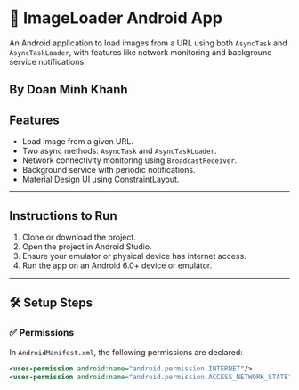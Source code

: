 # 📱 ImageLoader Android App

An Android application to load images from a URL using both `AsyncTask` and `AsyncTaskLoader`, with features like network monitoring and background service notifications.

By Doan Minh Khanh
---

## Features

- Load image from a given URL.
- Two async methods: `AsyncTask` and `AsyncTaskLoader`.
- Network connectivity monitoring using `BroadcastReceiver`.
- Background service with periodic notifications.
- Material Design UI using ConstraintLayout.

---

##  Instructions to Run

1. Clone or download the project.
2. Open the project in Android Studio.
3. Ensure your emulator or physical device has internet access.
4. Run the app on an Android 6.0+ device or emulator.

---

## 🛠️ Setup Steps

### ✅ Permissions
In `AndroidManifest.xml`, the following permissions are declared:

```xml
<uses-permission android:name="android.permission.INTERNET"/>
<uses-permission android:name="android.permission.ACCESS_NETWORK_STATE"/>
